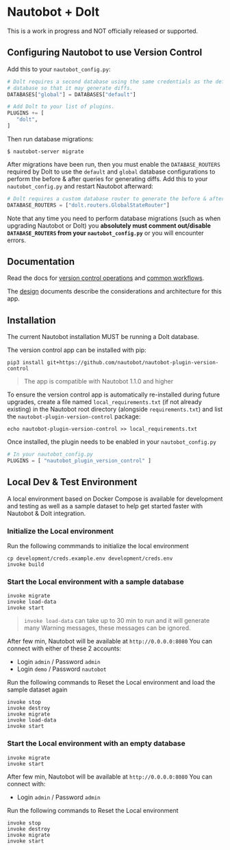 # Nautobot + Dolt

This is a work in progress and NOT officially released or supported.

## Configuring Nautobot to use Version Control

Add this to your `nautobot_config.py`:

```python
# Dolt requires a second database using the same credentials as the default 
# database so that it may generate diffs.
DATABASES["global"] = DATABASES["default"]

# Add Dolt to your list of plugins.
PLUGINS += [
   "dolt",
]
```

Then run database migrations:

```no-highlight
$ nautobot-server migrate
```

After migrations have been run, then you must enable the `DATABASE_ROUTERS` required by Dolt to use the `default` and `global` database configurations to perform the before & after queries for generating diffs. Add this to your `nautobot_config.py` and restart Nautobot afterward:

```python
# Dolt requires a custom database router to generate the before & after queries for generating diffs.
DATABASE_ROUTERS = ["dolt.routers.GlobalStateRouter"]
```

Note that any time you need to perform database migrations (such as when upgrading Nautobot or Dolt) you **absolutely must comment out/disable `DATABASE_ROUTERS` from your `nautobot_config.py`** or you will encounter errors.

## Documentation

Read the docs for [version control operations](docs/version-control-operations.md) and [common workflows](docs/workflows/common_workflows.md).

The [design](docs/design.md) documents describe the considerations and architecture for this app.

## Installation

The current Nautobot installation MUST be running a Dolt database.

The version control app can be installed with pip:

```no-highlight
pip3 install git+https://github.com/nautobot/nautobot-plugin-version-control
```

> The app is compatible with Nautobot 1.1.0 and higher

To ensure the version control app is automatically re-installed during future upgrades, create a file named `local_requirements.txt` (if not already existing) in the Nautobot root directory (alongside `requirements.txt`) and list the `nautobot-plugin-version-control` package:

```no-highlight
echo nautobot-plugin-version-control >> local_requirements.txt
```

Once installed, the plugin needs to be enabled in your `nautobot_config.py`

```python
# In your nautobot_config.py
PLUGINS = [ "nautobot_plugin_version_control" ]
```

## Local Dev & Test Environment

A local environment based on Docker Compose is available for development and testing as well as a sample dataset to help get started faster with Nautobot & Dolt integration.

### Initialize the Local environment

Run the following commmands to initialize the local environment
```
cp development/creds.example.env development/creds.env
invoke build
```

### Start the Local environment with a sample database
```
invoke migrate
invoke load-data
invoke start
```

> `invoke load-data` can take up to 30 min to run and it will generate many Warning messages, these messages can be ignored.

After few min, Nautobot will be available at `http://0.0.0.0:8080` 
You can connect with either of these 2 accounts:

* Login `admin` / Password `admin`
* Login `demo` / Password `nautobot`

Run the following commands to Reset the Local environment and load the sample dataset again
```
invoke stop
invoke destroy
invoke migrate
invoke load-data
invoke start
```

### Start the Local environment with an empty database

```
invoke migrate
invoke start
```

After few min, Nautobot will be available at `http://0.0.0.0:8080` 
You can connect with:
- Login `admin` / Password `admin`

Run the following commands to Reset the Local environment
```
invoke stop
invoke destroy
invoke migrate
invoke start
```
